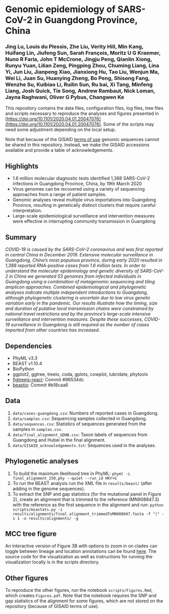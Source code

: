 # Genomic epidemiology of SARS-CoV-2 in Guangdong Province, China

### Jing Lu, Louis du Plessis, Zhe Liu, Verity Hill, Min Kang, Huifang Lin, Jiufeng Sun, Sarah François, Moritz U G Kraemer, Nuno R Faria, John T McCrone,  Jingju Peng, Qianlin Xiong, Runyu Yuan, Lilian Zeng, Pingping Zhou, Chuming Liang, Lina Yi, Jun Liu, Jianpeng Xiao, Jianxiong Hu, Tao Liu, Wenjun Ma, Wei Li, Juan Su, Huanying Zheng, Bo Peng, Shisong Fang, Wenzhe Su, Kuibiao Li, Ruilin Sun, Ru bai, Xi Tang, Minfeng Liang, Josh Quick, Tie Song, Andrew Rambaut, Nick Loman, Jayna Raghwani, Oliver G Pybus, Changwen Ke


This repository contains the data files, configuration files, log files, tree files and scripts necessary to reproduce the analyses and figures presented in [https://doi.org/10.1101/2020.04.01.20047076](https://doi.org/10.1101/2020.04.01.20047076). Some of the scripts may need some adjustment depending on the local setup. 

Note that because of the GISAID [terms of use](https://www.gisaid.org/registration/terms-of-use/) genomic sequences cannot be shared in this repository. Instead, we make the GISAID accessions available and provide a table of acknowledgements. 


## Highlights
- 1.6 million molecular diagnostic tests identified 1,388 SARS-CoV-2 infections in Guangdong Province, China, by 19th March 2020 
- Virus genomes can be recovered using a variety of sequencing approaches from a range of patient samples. 
- Genomic analyses reveal multiple virus importations into Guangdong Province, resulting in genetically distinct clusters that require careful interpretation.
- Large-scale epidemiological surveillance and intervention measures were effective in interrupting community transmission in Guangdong


## Summary
_COVID-19 is caused by the SARS-CoV-2 coronavirus and was first reported in central China in December 2019. Extensive molecular surveillance in Guangdong, China’s most populous province, during early 2020 resulted in 1,388 reported RNA-positive cases from 1.6 million tests. In order to understand the molecular epidemiology and genetic diversity of SARS-CoV-2 in China we generated 53 genomes from infected individuals in Guangdong using a combination of metagenomic sequencing and tiling amplicon approaches. Combined epidemiological and phylogenetic analyses indicate multiple independent introductions to Guangdong, although phylogenetic clustering is uncertain due to low virus genetic variation early in the pandemic. Our results illustrate how the timing, size and duration of putative local transmission chains were constrained by national travel restrictions and by the province’s large-scale intensive surveillance and intervention measures. Despite these successes, COVID-19 surveillance in Guangdong is still required as the number of cases imported from other countries has increased._


## Dependencies

- PhyML v3.3
- BEAST v1.10.4
- BioPython
- ggplot2, ggtree, treeio, coda, gplots, cowplot, lubridate, phytools
- [figtreejs-react](https://github.com/jtmccr1/figtreejs-react): Commit #96534dc
- [beastio](https://github.com/laduplessis/beastio): Commit #b18caa6


## Data

1. `data/cases-guangdong.csv`: Numbers of reported cases in Guangdong.
2. `data/samples.csv`: Sequencing samples collected in Guangdong.
3. `data/sequences.csv`: Statistics of sequences generated from the samples in `samples.csv`.
4. `data/final_alignment_GDHB.csv`: Taxon labels of sequences from Guangdong and Hubei in the final alignment.
5. `data/GISAID_acknowledgements.txt`: Sequences used in the analyses.


## Phylogenetic analyses

1. To build the maximum likelihood tree in PhyML: `phyml -i final_alignment_250.phy --quiet --run_id HKY+G`
2. To run the BEAST analysis run the XML file in `results/beast/` (after adding in the genome sequences).
3. To extract the SNP and gap statistics (for the mutational panel in Figure 2), create an alignment that is trimmed to the reference (MN908847.3) with the reference as the first sequence in the alignment and run: `python scripts/msastats.py -i results/alignments/final_alignment_trimmedToMN908947.fasta -f "|" -s 1 -o results/alignments/ -g`


## MCC tree figure
An interactive version of Figure 3B with options to zoom in on clades 
can toggle between lineage and location annotations can be found [here](https://laduplessis.github.io/SARS-CoV-2_Guangdong_genomic_epidemiology/).
The source code for the visualization as well as instructions for running the visualization locally
is in the scripts directory. 


## Other figures
To reproduce the other figures, run the notebook `scripts/Figures.Rmd`, which creates `Figures.pdf`. Note that the notebook requires the SNP and gap statistics of the alignment for some figures, which are not stored on the repository (because of GISAID terms of use). 


